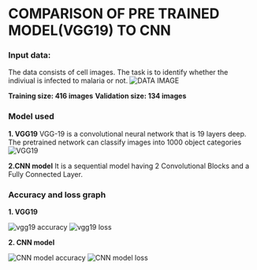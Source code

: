 # COMPARISON OF PRE TRAINED MODEL(VGG19) TO CNN

### Input data:
The data consists of cell images. The task is to identify whether the indiviual is infected to malaria or not.
![DATA IMAGE](https://user-images.githubusercontent.com/71454551/115407899-0d38cc00-a20e-11eb-8fbc-10dc84323b09.png)

**Training size: 416 images** 
**Validation size: 134 images**

### Model used 
**1. VGG19**
VGG-19 is a convolutional neural network that is 19 layers deep. The pretrained network can classify images into 1000 object categories
![VGG19](https://user-images.githubusercontent.com/71454551/115407778-f6927500-a20d-11eb-890f-ddc4b7727185.png)

**2.CNN model**
It is a sequential model having 2 Convolutional Blocks and a Fully Connected Layer.

### Accuracy and loss graph 
**1. VGG19**

![vgg19 accuracy](https://user-images.githubusercontent.com/71454551/115408005-22adf600-a20e-11eb-95e7-d98b4d6866d8.png) ![vgg19 loss](https://user-images.githubusercontent.com/71454551/115408084-35c0c600-a20e-11eb-96df-db012ae393b1.png)

**2. CNN model**

![CNN model accuracy](https://user-images.githubusercontent.com/71454551/115408166-47a26900-a20e-11eb-98c8-e0a7948dcf4d.png) ![CNN model loss](https://user-images.githubusercontent.com/71454551/115408270-59840c00-a20e-11eb-96fd-37126c556cda.png)

